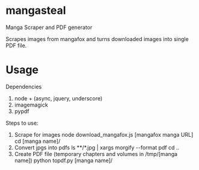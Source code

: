 mangasteal
==========

Manga Scraper and PDF generator

Scrapes images from mangafox and turns downloaded images into single PDF file.

Usage
=========

Dependencies

1. node + (async, jquery, underscore)
2. imagemagick
3. pypdf

Steps to use:

1) Scrape for images
    node download_mangafox.js [mangafox manga URL]
    cd [manga name]/
3) Convert jpgs into pdfs
    ls **/*.jpg | xargs morgify --format pdf
    cd ..
5) Create PDF file (temporary chapters and volumes in /tmp/[manga name])
    python topdf.py [manga name]/

